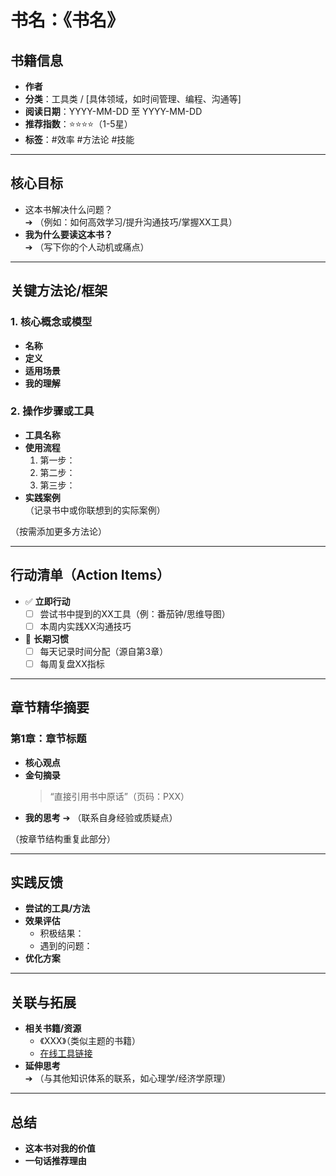 # 书名：《书名》

## 书籍信息

- ​**作者**  
- ​**分类**：工具类 / [具体领域，如时间管理、编程、沟通等]  
- ​**阅读日期**：YYYY-MM-DD 至 YYYY-MM-DD  
- ​**推荐指数**：⭐️⭐️⭐️⭐️（1-5星）  
- ​**标签**：#效率 #方法论 #技能  

---

## 核心目标

- 这本书解决什么问题？  
  ➔ （例如：如何高效学习/提升沟通技巧/掌握XX工具）  
- ​**我为什么要读这本书？**​  
  ➔ （写下你的个人动机或痛点）  

---

## 关键方法论/框架

### 1. 核心概念或模型

- ​**名称**  
- ​**定义**  
- ​**适用场景**  
- ​**我的理解**  

### 2. 操作步骤或工具

- ​**工具名称**  
- ​**使用流程**  
  1. 第一步：  
  2. 第二步：  
  3. 第三步：  
- ​**实践案例**  
  （记录书中或你联想到的实际案例）  

（按需添加更多方法论）  

---

## 行动清单（Action Items）

- ✅ ​**立即行动**  
  - [ ] 尝试书中提到的XX工具（例：番茄钟/思维导图）  
  - [ ] 本周内实践XX沟通技巧  
- 🔄 ​**长期习惯**  
  - [ ] 每天记录时间分配（源自第3章）  
  - [ ] 每周复盘XX指标  

---

## 章节精华摘要

### 第1章：章节标题

- ​**核心观点**  
- ​**金句摘录**  
  > “直接引用书中原话”（页码：PXX）  
- ​**我的思考** 
  ➔ （联系自身经验或质疑点）  

（按章节结构重复此部分）  

---

## 实践反馈

- ​**尝试的工具/方法**  
- ​**效果评估**  
  - 积极结果：  
  - 遇到的问题：  
- ​**优化方案**  

---

## 关联与拓展

- ​**相关书籍/资源**  
  - 《XXX》（类似主题的书籍）  
  - [在线工具链接](https://example.com)  
- ​**延伸思考**  
  ➔ （与其他知识体系的联系，如心理学/经济学原理）  

---

## 总结

- ​**这本书对我的价值**
- ​**一句话推荐理由** 